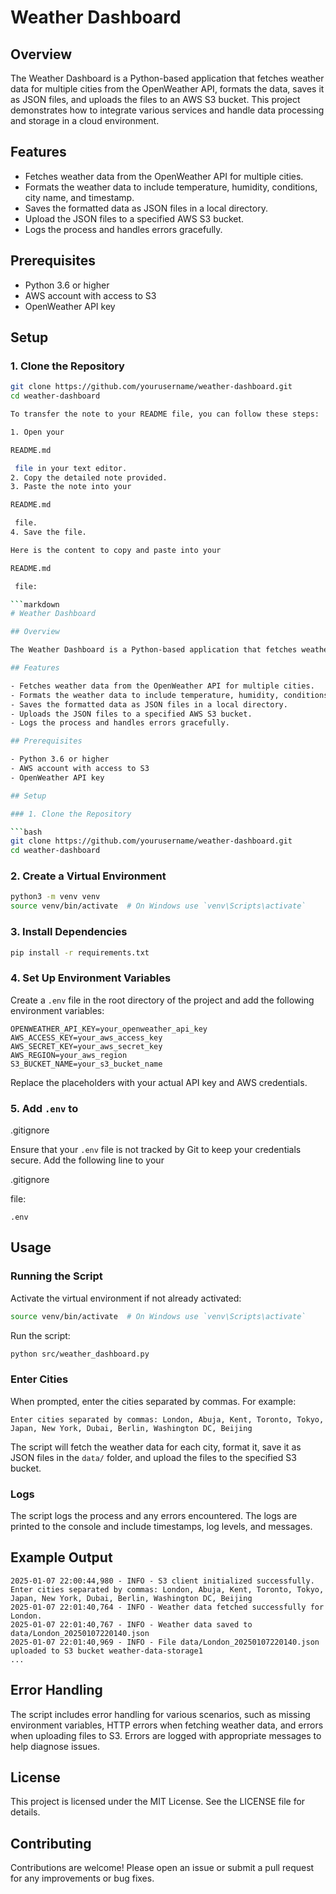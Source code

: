 # Weather Dashboard

## Overview

The Weather Dashboard is a Python-based application that fetches weather data for multiple cities from the OpenWeather API, formats the data, saves it as JSON files, and uploads the files to an AWS S3 bucket. This project demonstrates how to integrate various services and handle data processing and storage in a cloud environment.

## Features

- Fetches weather data from the OpenWeather API for multiple cities.
- Formats the weather data to include temperature, humidity, conditions, city name, and timestamp.
- Saves the formatted data as JSON files in a local directory.
- Upload the JSON files to a specified AWS S3 bucket.
- Logs the process and handles errors gracefully.

## Prerequisites

- Python 3.6 or higher
- AWS account with access to S3
- OpenWeather API key

## Setup

### 1. Clone the Repository

```bash
git clone https://github.com/yourusername/weather-dashboard.git
cd weather-dashboard

To transfer the note to your README file, you can follow these steps:

1. Open your 

README.md

 file in your text editor.
2. Copy the detailed note provided.
3. Paste the note into your 

README.md

 file.
4. Save the file.

Here is the content to copy and paste into your 

README.md

 file:

```markdown
# Weather Dashboard

## Overview

The Weather Dashboard is a Python-based application that fetches weather data for multiple cities from the OpenWeather API, formats the data, saves it as JSON files, and uploads the files to an AWS S3 bucket. This project demonstrates how to integrate various services and handle data processing and storage in a cloud environment.

## Features

- Fetches weather data from the OpenWeather API for multiple cities.
- Formats the weather data to include temperature, humidity, conditions, city name, and timestamp.
- Saves the formatted data as JSON files in a local directory.
- Uploads the JSON files to a specified AWS S3 bucket.
- Logs the process and handles errors gracefully.

## Prerequisites

- Python 3.6 or higher
- AWS account with access to S3
- OpenWeather API key

## Setup

### 1. Clone the Repository

```bash
git clone https://github.com/yourusername/weather-dashboard.git
cd weather-dashboard
```

### 2. Create a Virtual Environment

```bash
python3 -m venv venv
source venv/bin/activate  # On Windows use `venv\Scripts\activate`
```

### 3. Install Dependencies

```bash
pip install -r requirements.txt
```

### 4. Set Up Environment Variables

Create a `.env` file in the root directory of the project and add the following environment variables:

```properties
OPENWEATHER_API_KEY=your_openweather_api_key
AWS_ACCESS_KEY=your_aws_access_key
AWS_SECRET_KEY=your_aws_secret_key
AWS_REGION=your_aws_region
S3_BUCKET_NAME=your_s3_bucket_name
```

Replace the placeholders with your actual API key and AWS credentials.

### 5. Add `.env` to 

.gitignore



Ensure that your `.env` file is not tracked by Git to keep your credentials secure. Add the following line to your 

.gitignore

 file:

```plaintext
.env
```

## Usage

### Running the Script

Activate the virtual environment if not already activated:

```bash
source venv/bin/activate  # On Windows use `venv\Scripts\activate`
```

Run the script:

```bash
python src/weather_dashboard.py
```

### Enter Cities

When prompted, enter the cities separated by commas. For example:

```plaintext
Enter cities separated by commas: London, Abuja, Kent, Toronto, Tokyo, Japan, New York, Dubai, Berlin, Washington DC, Beijing
```

The script will fetch the weather data for each city, format it, save it as JSON files in the `data/` folder, and upload the files to the specified S3 bucket.

### Logs

The script logs the process and any errors encountered. The logs are printed to the console and include timestamps, log levels, and messages.

## Example Output

```plaintext
2025-01-07 22:00:44,980 - INFO - S3 client initialized successfully.
Enter cities separated by commas: London, Abuja, Kent, Toronto, Tokyo, Japan, New York, Dubai, Berlin, Washington DC, Beijing
2025-01-07 22:01:40,764 - INFO - Weather data fetched successfully for London.
2025-01-07 22:01:40,767 - INFO - Weather data saved to data/London_20250107220140.json
2025-01-07 22:01:40,969 - INFO - File data/London_20250107220140.json uploaded to S3 bucket weather-data-storage1
...
```

## Error Handling

The script includes error handling for various scenarios, such as missing environment variables, HTTP errors when fetching weather data, and errors when uploading files to S3. Errors are logged with appropriate messages to help diagnose issues.

## License

This project is licensed under the MIT License. See the LICENSE file for details.

## Contributing

Contributions are welcome! Please open an issue or submit a pull request for any improvements or bug fixes.
```

